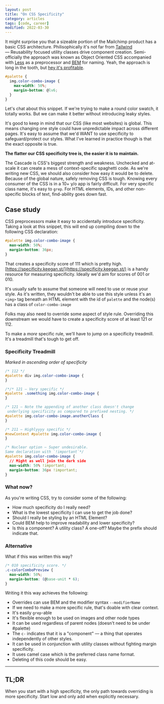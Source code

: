 ```yaml
---
layout: post
title: "On CSS Specificity"
category: articles
tags: [code, career]
modified: 2022-03-30
---
```


It might surprise you that a sizeable portion of the Mailchimp product has a basic CSS architecture. Philisophically it's not far from [Tailwind](https://tailwindui.com/) — Reusability focused utility classes drive component creation. Semi-officially the approach was known as Object Oriented CSS accompanied with [Less](https://lesscss.org/) as a preprocessor and [BEM](http://getbem.com/) for naming. Yeah, the approach is long in the tooth, but [hey it's profitable](https://techcrunch.com/2021/09/13/intuit-confirms-12b-deal-to-buy-mailchimp/ "Mailchimp is sold to Intuit for 12 billion dollars").

```css
#palette {
  img.color-combo-image {
    max-width: 50%;
    margin-bottom: @lv6;
  }
}
```

Let's chat about this snippet. If we're trying to make a round color swatch, it totally works. But we can make it better without introducing leaky styles.

It's good to keep in mind that our CSS (like most websites) is global. This means changing one style could have unpredictable impact across different pages. It's easy to assume that we'd WANT to use specificity to safeguard/protect our styles. What I've learned in practice though is that the exact opposite is true.

**The flatter our CSS specificity tree is, the easier it is to maintain.**

The Cascade is CSS's biggest strength and weakness. Unchecked and at-scale it can create a mess of context-specific spaghetti code. As we're writing new CSS, we should also consider how easy it would be to delete. Because of the global nature, safely removing CSS is tough. Knowing every consumer of the CSS is in a 10+ y/o app is fairly difficult. For very specific class name, it's easy to `grep`. For HTML elements, IDs, and other non-specific blocks of text, find-ability goes down fast.

## Case study

CSS preprocessors make it easy to accidentally introduce specificity. Taking a look at this snippet, this will end up compiling down to the following CSS declaration:

```css
#palette img.color-combo-image {
  max-width: 50%;
  margin-bottom: 36px;
}
```

That creates a specificity score of 111 which is pretty high. [https://specificity.keegan.st/](https://specificity.keegan.st/) is a handy resource for measuring specificity. Ideally we'd aim for scores of 001 or 010.

It's usually safe to assume that someone will need to use or reuse your style. As it's written, they wouldn't be able to use this style unless it's an `<img>` tag beneath an HTML element with the id of `palette` and the node(s) has a class of `color-combo-image`

Folks may also need to override some aspect of style rule. Overriding this downstream we would have to create a specificity score of at least 121 or 112.

To make a _more_ specific rule, we'll have to jump on a specificity treadmill. It's a treadmill that's tough to get off.

### Specificity Treadmill

_Marked in ascending order of specificity_

```css
/* 112 */
#palette div img.color-combo-image {
}

/*/* 121 — Very specific */
#palette .something img.color-combo-image {
}

/* 121 — Note the appending of another class doesn't change
 underlying specificity as compared to prefixed nesting. */
#palette img.color-combo-image.anotherClass {
}

/* 211 — Highlyyyy specific */
#newContext #palette img.color-combo-image {
}

/* Nuclear option — Super undesirable.
Same declaration with `!important`*/
#palette img.color-combo-image {
  // Might as well join the dark side
  max-width: 50% !important;
  margin-bottom: 36px !important;
}
```

### What now?

As you're writing CSS, try to consider some of the following:

- How much specificity do I really need?
- What is the lowest specificity I can use to get the job done?
- Should I really be styling by an HTML Element?
- Could BEM help to improve readability and lower specificity?
- Is this a component? A utility class? A one-off? Maybe the prefix should indicate that.

### Alternative

What if this was written this way?

```css
/* 010 specificity score. */
.c-colorComboPreview {
  max-width: 50%;
  margin-bottom: (@base-unit * 6);
}
```

Writing it this way achieves the following:

- Overrides can use BEM and the modifier syntax `--modifierName`
- If we need to make a more specific rule, that's doable with clear context.
- It's easily `grep`-able
- It's flexible enough to be used on images and other node types
- It can be used regardless of parent nodes (doesn't need to be under #palette)
- The `c-` indicates that it is a "component" — a thing that operates independently of other styles.
- It can be used in conjunction with utility classes without fighting margin specificity.
- It uses camel case which is the preferred class name format.
- Deleting of this code should be easy.

---

## TL;DR

When you start with a high specificity, the only path towards overriding is more specificity. Start low and only add when explicitly necessary.

